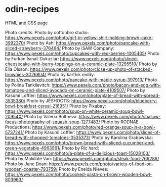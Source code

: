 # odin-recipes
HTML and CSS page 

Photo credits:
Photo by cottonbro studio: https://www.pexels.com/photo/girl-in-yellow-shirt-holding-brown-cake-3992370/
Photo by Ash: https://www.pexels.com/photo/pancake-with-sliced-strawberry-376464/
Photo by iSAW Company: https://www.pexels.com/photo/cupcakes-with-red-berries-1005405/
Photo by Furkan İsmail Dokuzlar: https://www.pexels.com/photo/sliced-cheesecake-with-berry-toppings-on-a-ceramic-plate-13295510/
Photo by Ella Olsson: https://www.pexels.com/photo/close-up-photo-of-stacked-brownies-3026804/
Photo by karthik reddy: https://www.pexels.com/photo/pancake-with-maple-syrup-397913/
Photo by Polina Tankilevitch: https://www.pexels.com/photo/bacon-and-egg-with-tomatoes-and-sliced-avocado-on-ceramic-plate-4109507/
Photo by Kasumi Loffler: https://www.pexels.com/photo/plate-of-bread-with-spread-3535380/
Photo by JÉSHOOTS: https://www.pexels.com/photo/blueberry-bowl-breakfast-cereal-216951/
Photo by Pixabay: https://www.pexels.com/photo/soup-on-white-ceramic-soup-bowl-209540/
Photo by Valeria Boltneva: https://www.pexels.com/photo/shallow-focus-photography-of-squash-soup-1277483/
Photo by RODNAE Productions: https://www.pexels.com/photo/red-orange-soup-in-a-bowl-5737241/
Photo by Kasumi Loffler: https://www.pexels.com/photo/slices-of-bread-with-chopped-tomatoes-3535373/
Photo by Karolina Grabowska: https://www.pexels.com/photo/brown-bread-with-sliced-cucumber-and-green-vegetable-4963961/
Photo by Ric hard: https://www.pexels.com/photo/a-plate-of-a-delicious-toast-15028103/
Photo by Malidate Van: https://www.pexels.com/photo/steak-food-769289/
Photo by Jane Doan: https://www.pexels.com/photo/variety-of-food-on-wooden-coaster-793759/
Photo by Eneida Nieves: https://www.pexels.com/photo/cooked-pasta-on-brown-wooden-bowl-803963/

